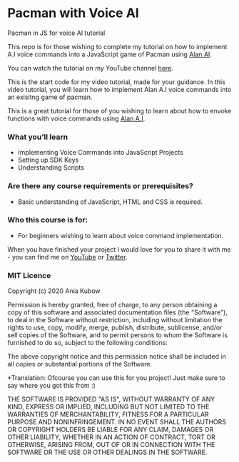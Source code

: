# Pacman with Voice AI
Pacman in JS for voice AI tutorial

This repo is for those wishing to complete my tutorial on how to implement A.I voice commands into a JavaScript game of Pacman using [Alan AI](XXX).

You can watch the tutorial on my YouTube channel [here](XXXX).

This is the start code for my video tutorial, made for your guidance. In this video tutorial, you will learn how to implement Alan A.I voice commands into an exisitng game of pacman.

This is a great tutorial for those of you wishing to learn about how to envoke functions with voice commands using [Alan A.I](XXX). 

### What you’ll learn
* Implementing Voice Commands into JavaScript Projects
* Setting up SDK Keys
* Understanding Scripts

### Are there any course requirements or prerequisites?
* Basic understanding of JavaScript, HTML and CSS is required.

### Who this course is for:
* For beginners wishing to learn about voice command implementation.

When you have finished your project I would love for you to share it with me - you can find me on [YouTube](https://www.youtube.com/channel/UC5DNytAJ6_FISueUfzZCVsw)  or [Twitter](https://www.twitter.com/ania_kubow). 


### MIT Licence

Copyright (c) 2020 Ania Kubow

Permission is hereby granted, free of charge, to any person obtaining a copy of this software and associated documentation files (the "Software"), to deal in the Software without restriction, including without limitation the rights to use, copy, modify, merge, publish, distribute, sublicense, and/or sell copies of the Software, and to permit persons to whom the Software is furnished to do so, subject to the following conditions:

The above copyright notice and this permission notice shall be included in all copies or substantial portions of the Software.

*Translation: Ofcourse you can use this for you project! Just make sure to say where you got this from :)

THE SOFTWARE IS PROVIDED "AS IS", WITHOUT WARRANTY OF ANY KIND, EXPRESS OR IMPLIED, INCLUDING BUT NOT LIMITED TO THE WARRANTIES OF MERCHANTABILITY, FITNESS FOR A PARTICULAR PURPOSE AND NONINFRINGEMENT. IN NO EVENT SHALL THE AUTHORS OR COPYRIGHT HOLDERS BE LIABLE FOR ANY CLAIM, DAMAGES OR OTHER LIABILITY, WHETHER IN AN ACTION OF CONTRACT, TORT OR OTHERWISE, ARISING FROM, OUT OF OR IN CONNECTION WITH THE SOFTWARE OR THE USE OR OTHER DEALINGS IN THE SOFTWARE.



